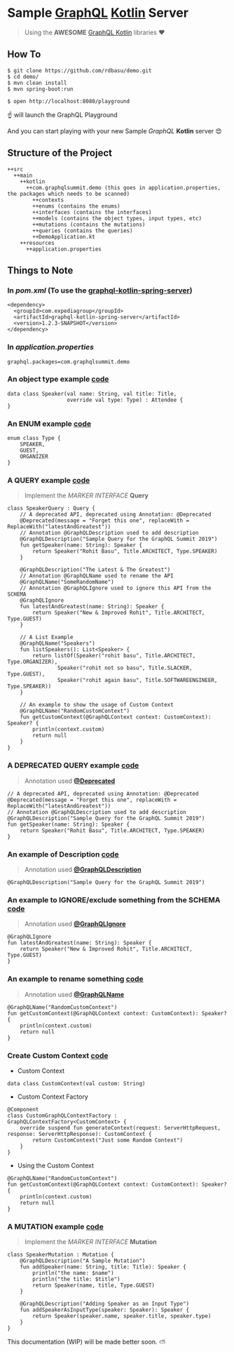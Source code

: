 # Sample [GraphQL](https://graphql.github.io/) [Kotlin](https://kotlinlang.org/) Server
> Using the **AWESOME** [GraphQL Kotlin](https://expediagroup.github.io/graphql-kotlin/docs/getting-started.html) libraries :heart:

## How To
```
$ git clone https://github.com/rdbasu/demo.git
$ cd demo/
$ mvn clean install
$ mvn spring-boot:run
```

```
$ open http://localhost:8080/playground
```
:point_up: will launch the GraphQL Playground

And you can start playing with your new Sample _GraphQL_ **Kotlin** server :heart_eyes:

## Structure of the Project

```
++src
  ++main
    ++kotlin
      ++com.graphqlsummit.demo (this goes in application.properties, the packages which needs to be scanned)
        ++contexts
        ++enums (contains the enums)
        ++interfaces (contains the interfaces)
        ++models (contains the object types, input types, etc)
        ++mutations (contains the mutations)
        ++queries (contains the queries)
        ++DemoApplication.kt 
    ++resources
      ++application.properties
```

## Things to Note

### In _pom.xml_ (To use the [graphql-kotlin-spring-server](https://github.com/ExpediaGroup/graphql-kotlin/tree/master/graphql-kotlin-spring-server))
```
<dependency>
  <groupId>com.expediagroup</groupId>
  <artifactId>graphql-kotlin-spring-server</artifactId>
  <version>1.2.3-SNAPSHOT</version>
</dependency>
```

### In _application.properties_
```
graphql.packages=com.graphqlsummit.demo
```

### An object type example [code](https://github.com/rdbasu/demo/blob/master/src/main/kotlin/com/graphqlsummit/demo/models/Speaker.kt#L7)
```
data class Speaker(val name: String, val title: Title,
                   override val type: Type) : Attendee {
}
```

### An ENUM example [code](https://github.com/rdbasu/demo/blob/master/src/main/kotlin/com/graphqlsummit/demo/enums/Type.kt#L3)
```
enum class Type {
    SPEAKER,
    GUEST,
    ORGANIZER
}
```

### A QUERY example [code](https://github.com/rdbasu/demo/blob/master/src/main/kotlin/com/graphqlsummit/demo/queries/SpeakerQuery.kt#L21)
> Implement the _MARKER INTERFACE_ **Query**
```
class SpeakerQuery : Query {
    // A deprecated API, deprecated using Annotation: @Deprecated
    @Deprecated(message = "Forget this one", replaceWith = ReplaceWith("latestAndGreatest"))
    // Annotation @GraphQLDescription used to add description
    @GraphQLDescription("Sample Query for the GraphQL Summit 2019")
    fun getSpeaker(name: String): Speaker {
        return Speaker("Rohit Basu", Title.ARCHITECT, Type.SPEAKER)
    }

    @GraphQLDescription("The Latest & The Greatest")
    // Annotation @GraphQLName used to rename the API
    @GraphQLName("SomeRandomName")
    // Annotation @GraphQLIgnore used to ignore this API from the SCHEMA
    @GraphQLIgnore
    fun latestAndGreatest(name: String): Speaker {
        return Speaker("New & Improved Rohit", Title.ARCHITECT, Type.GUEST)
    }

    // A List Example
    @GraphQLName("Speakers")
    fun listSpeakers(): List<Speaker> {
        return listOf(Speaker("rohit basu", Title.ARCHITECT, Type.ORGANIZER),
                Speaker("rohit not so basu", Title.SLACKER, Type.GUEST),
                Speaker("rohit again basu", Title.SOFTWAREENGINEER, Type.SPEAKER))
    }

    // An example to show the usage of Custom Context
    @GraphQLName("RandomCustomContext")
    fun getCustomContext(@GraphQLContext context: CustomContext): Speaker? {
        println(context.custom)
        return null
    }
}
```    

### A DEPRECATED QUERY example [code](https://github.com/rdbasu/demo/blob/master/src/main/kotlin/com/graphqlsummit/demo/queries/SpeakerQuery.kt#L18)
> Annotation used **[@Deprecated](https://expediagroup.github.io/graphql-kotlin/docs/customizing-schemas/evolving-schema)**
```
// A deprecated API, deprecated using Annotation: @Deprecated
@Deprecated(message = "Forget this one", replaceWith = ReplaceWith("latestAndGreatest"))
// Annotation @GraphQLDescription used to add description
@GraphQLDescription("Sample Query for the GraphQL Summit 2019")
fun getSpeaker(name: String): Speaker {
    return Speaker("Rohit Basu", Title.ARCHITECT, Type.SPEAKER)
}
```

### An example of Description [code](https://github.com/rdbasu/demo/blob/master/src/main/kotlin/com/graphqlsummit/demo/queries/SpeakerQuery.kt#L20)
> Annotation used **[@GraphQLDescription](https://expediagroup.github.io/graphql-kotlin/docs/customizing-schemas/documenting-fields)**
```
@GraphQLDescription("Sample Query for the GraphQL Summit 2019")
```

### An example to IGNORE/exclude something from the SCHEMA [code](https://github.com/rdbasu/demo/blob/master/src/main/kotlin/com/graphqlsummit/demo/queries/SpeakerQuery.kt#L29)
> Annotation used **[@GraphQLIgnore](https://expediagroup.github.io/graphql-kotlin/docs/customizing-schemas/excluding-fields)**
```
@GraphQLIgnore
fun latestAndGreatest(name: String): Speaker {
    return Speaker("New & Improved Rohit", Title.ARCHITECT, Type.GUEST)
}
```

### An example to rename something [code](https://github.com/rdbasu/demo/blob/master/src/main/kotlin/com/graphqlsummit/demo/queries/SpeakerQuery.kt#L43)
> Annotation used **[@GraphQLName](https://expediagroup.github.io/graphql-kotlin/docs/customizing-schemas/renaming-fields)**
```
@GraphQLName("RandomCustomContext")
fun getCustomContext(@GraphQLContext context: CustomContext): Speaker? {
    println(context.custom)
    return null
}
```

### Create Custom Context [code](https://github.com/rdbasu/demo/tree/master/src/main/kotlin/com/graphqlsummit/demo/contexts)
- Custom Context
```
data class CustomContext(val custom: String)
```
- Custom Context Factory
```
@Component
class CustomGraphQLContextFactory : GraphQLContextFactory<CustomContext> {
    override suspend fun generateContext(request: ServerHttpRequest, response: ServerHttpResponse): CustomContext {
        return CustomContext("Just some Random Context")
    }
}
```
- Using the Custom Context
```
@GraphQLName("RandomCustomContext")
fun getCustomContext(@GraphQLContext context: CustomContext): Speaker? {
    println(context.custom)
    return null
}
```

### A MUTATION example [code](https://github.com/rdbasu/demo/blob/master/src/main/kotlin/com/graphqlsummit/demo/mutations/SpeakerMutation.kt#L12)
> Implement the _MARKER INTERFACE_ **Mutation**
```
class SpeakerMutation : Mutation {
    @GraphQLDescription("A Sample Mutation")
    fun addSpeaker(name: String, title: Title): Speaker {
        println("the name: $name")
        println("the title: $title")
        return Speaker(name, title, Type.GUEST)
    }

    @GraphQLDescription("Adding Speaker as an Input Type")
    fun addSpeakerAsInputType(speaker: Speaker): Speaker {
        return Speaker(speaker.name, speaker.title, speaker.type)
    }
}
```

This documentation (WIP) will be made better soon. :partly_sunny:
